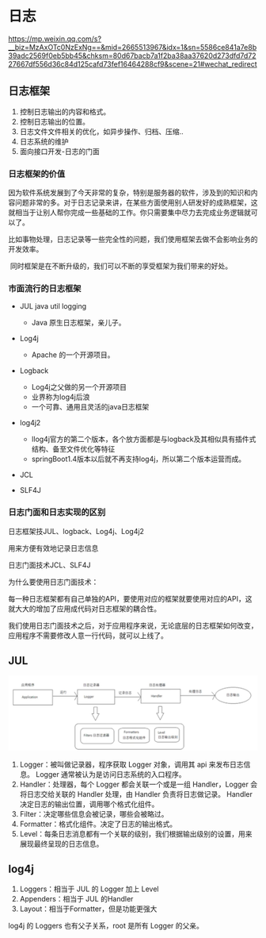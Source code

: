 # 日志

https://mp.weixin.qq.com/s?__biz=MzAxOTc0NzExNg==&mid=2665513967&idx=1&sn=5586ce841a7e8b39adc2569f0eb5bb45&chksm=80d67bacb7a1f2ba38aa37620d273dfd7d7227667df556d36c84d125cafd73fef16464288cf9&scene=21#wechat_redirect


## 日志框架

1. 控制日志输出的内容和格式。
2. 控制日志输出的位置。
3. 日志文件文件相关的优化，如异步操作、归档、压缩..
4. 日志系统的维护
5. 面向接口开发-日志的门面


### 日志框架的价值

​	因为软件系统发展到了今天非常的复杂，特别是服务器的软件，涉及到的知识和内容问题非常的多。对于日志记录来讲，在某些方面使用别人研发好的成熟框架，这就相当于让别人帮你完成一些基础的工作。你只需要集中尽力去完成业务逻辑就可以了。

​	比如事物处理，日志记录等一些完全性的问题，我们使用框架去做不会影响业务的开发效率。	

​	同时框架是在不断升级的，我们可以不断的享受框架为我们带来的好处。

### 市面流行的日志框架

- JUL java util logging 
  - Java 原生日志框架，亲儿子。

- Log4j
  - Apache 的一个开源项目。

- Logback
  - Log4j之父做的另一个开源项目
  - 业界称为log4j后浪
  - 一个可靠、通用且灵活的java日志框架
- log4j2
  - llog4j官方的第二个版本，各个放方面都是与logback及其相似具有插件式结构、备至文件优化等特征
  - springBoot1.4版本以后就不再支持log4j，所以第二个版本运营而成。
- JCL
- SLF4J 

### 日志门面和日志实现的区别

日志框架技JUL、logback、Log4j、Log4j2

用来方便有效地记录日志信息

日志门面技术JCL、SLF4J

为什么要使用日志门面技术：

每一种日志框架都有自己单独的API，要使用对应的框架就要使用对应的API，这就大大的增加了应用成代码对日志框架的耦合性。

我们使用日志门面技术之后，对于应用程序来说，无论底层的日志框架如何改变，应用程序不需要修改人意一行代码，就可以上线了。

## JUL

![](日志.assets/Snipaste_2022-02-03_21-24-08.png)

1. Logger：被叫做记录器，程序获取 Logger 对象，调用其 api 来发布日志信息。 Logger 通常被认为是访问日志系统的入口程序。
2. Handler：处理器，每个 Logger 都会关联一个或是一组 Handler，Logger 会将日志交给关联的 Handler 处理，由 Handler 负责将日志做记录。 Handler 决定日志的输出位置，调用哪个格式化组件。
3. Filter：决定哪些信息会被记录，哪些会被略过。
4. Formatter：格式化组件。决定了日志的输出格式。
5. Level：每条日志消息都有一个关联的级别，我们根据输出级别的设置，用来展现最终呈现的日志信息。

## log4j

1. Loggers：相当于 JUL 的 Logger 加上 Level
2. Appenders：相当于 JUL 的Handler
3. Layout：相当于Formatter，但是功能更强大

log4j 的 Loggers 也有父子关系，root 是所有 Logger 的父亲。
